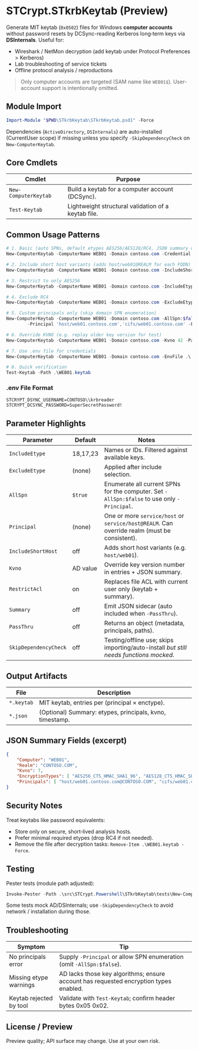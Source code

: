 # STCrypt.STkrbKeytab (Preview)

Generate MIT keytab (`0x0502`) files for Windows **computer accounts** without password resets by DCSync-reading Kerberos long‑term keys via **DSInternals**. Useful for:
- Wireshark / NetMon decryption (add keytab under Protocol Preferences > Kerberos)
- Lab troubleshooting of service tickets
- Offline protocol analysis / reproductions

> Only computer accounts are targeted (SAM name like `WEB01$`). User-account support is intentionally omitted.

## Module Import

```powershell
Import-Module "$PWD\STkrbKeytab\STkrbKeytab.psd1" -Force
```

Dependencies (`ActiveDirectory`, `DSInternals`) are auto-installed (CurrentUser scope) if missing unless you specify `-SkipDependencyCheck` on `New-ComputerKeytab`.

## Core Cmdlets
| Cmdlet | Purpose |
| ------ | ------- |
| `New-ComputerKeytab` | Build a keytab for a computer account (DCSync). |
| `Test-Keytab` | Lightweight structural validation of a keytab file. |

## Common Usage Patterns

```powershell
# 1. Basic (auto SPNs, default etypes AES256/AES128/RC4, JSON summary optional)
New-ComputerKeytab -ComputerName WEB01 -Domain contoso.com -Credential (Get-Credential) -Summary -PassThru

# 2. Include short host variants (adds host/web01@REALM for each FQDN)
New-ComputerKeytab -ComputerName WEB01 -Domain contoso.com -IncludeShortHost -OutputPath C:\temp\web01.keytab -Force

# 3. Restrict to only AES256
New-ComputerKeytab -ComputerName WEB01 -Domain contoso.com -IncludeEtype AES256_CTS_HMAC_SHA1_96 -Force -PassThru

# 4. Exclude RC4
New-ComputerKeytab -ComputerName WEB01 -Domain contoso.com -ExcludeEtype ARCFOUR_HMAC -Summary

# 5. Custom principals only (skip domain SPN enumeration)
New-ComputerKeytab -ComputerName WEB01 -Domain contoso.com -AllSpn:$false `
		-Principal 'host/web01.contoso.com','cifs/web01.contoso.com' -Force

# 6. Override KVNO (e.g. replay older key version for test)
New-ComputerKeytab -ComputerName WEB01 -Domain contoso.com -Kvno 42 -PassThru

# 7. Use .env file for credentials
New-ComputerKeytab -ComputerName WEB01 -Domain contoso.com -EnvFile .\.env -IncludeShortHost

# 8. Quick verification
Test-Keytab -Path .\WEB01.keytab
```

### .env File Format
```
STCRYPT_DSYNC_USERNAME=CONTOSO\\krbreader
STCRYPT_DCSYNC_PASSWORD=SuperSecretPassword!
```

## Parameter Highlights
| Parameter | Default | Notes |
| --------- | ------- | ----- |
| `IncludeEtype` | 18,17,23 | Names or IDs. Filtered against available keys. |
| `ExcludeEtype` | (none) | Applied after include selection. |
| `AllSpn` | `$true` | Enumerate all current SPNs for the computer. Set `-AllSpn:$false` to use only `-Principal`. |
| `Principal` | (none) | One or more `service/host` or `service/host@REALM`. Can override realm (must be consistent). |
| `IncludeShortHost` | off | Adds short host variants (e.g. `host/web01`). |
| `Kvno` | AD value | Override key version number in entries + JSON summary. |
| `RestrictAcl` | on | Replaces file ACL with current user only (keytab + summary). |
| `Summary` | off | Emit JSON sidecar (auto included when `-PassThru`). |
| `PassThru` | off | Returns an object (metadata, principals, paths). |
| `SkipDependencyCheck` | off | Testing/offline use; skips importing/auto-install *but still needs functions mocked*. |

## Output Artifacts
| File | Description |
| ---- | ----------- |
| `*.keytab` | MIT keytab, entries per (principal × enctype). |
| `*.json` | (Optional) Summary: etypes, principals, kvno, timestamp. |

## JSON Summary Fields (excerpt)
```json
{
	"Computer": "WEB01",
	"Realm": "CONTOSO.COM",
	"Kvno": 7,
	"EncryptionTypes": [ "AES256_CTS_HMAC_SHA1_96", "AES128_CTS_HMAC_SHA1_96", "ARCFOUR_HMAC" ],
	"Principals": [ "host/web01.contoso.com@CONTOSO.COM", "cifs/web01.contoso.com@CONTOSO.COM" ]
}
```

## Security Notes
Treat keytabs like password equivalents:
* Store only on secure, short‑lived analysis hosts.
* Prefer minimal required etypes (drop RC4 if not needed).
* Remove the file after decryption tasks: `Remove-Item .\WEB01.keytab -Force`.

## Testing
Pester tests (module path adjusted):
```powershell
Invoke-Pester -Path .\src\STCrypt.Powershell\STkrbKeytab\tests\New-ComputereKeytab.Tests.ps1
```
Some tests mock AD/DSInternals; use `-SkipDependencyCheck` to avoid network / installation during those.

## Troubleshooting
| Symptom | Tip |
| ------- | --- |
| No principals error | Supply `-Principal` or allow SPN enumeration (omit `-AllSpn:$false`). |
| Missing etype warnings | AD lacks those key algorithms; ensure account has requested encryption types enabled. |
| Keytab rejected by tool | Validate with `Test-Keytab`; confirm header bytes 0x05 0x02. |

## License / Preview
Preview quality; API surface may change. Use at your own risk.